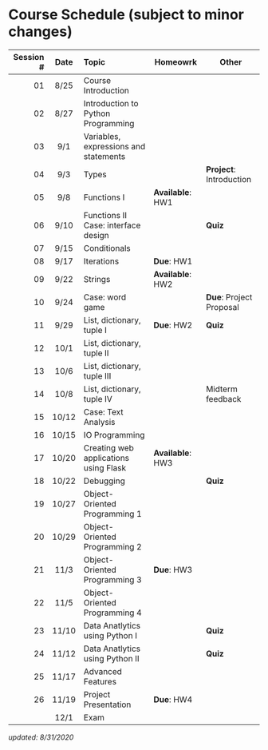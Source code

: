 # Course Schedule (subject to minor changes)

| Session # | Date  | Topic                                   | Homeowrk           | Other                     |
| --------: | :---: | :-------------------------------------- | ------------------ | ------------------------- |
|        01 | 8/25  | Course Introduction                     |
|        02 | 8/27  | Introduction to Python Programming      |
|        03 |  9/1  | Variables, expressions and statements   |
|        04 |  9/3  | Types                                   |                    | **Project**: Introduction |
|        05 |  9/8  | Functions I                             | **Available**: HW1 |
|        06 | 9/10  | Functions II <br>Case: interface design |                    | **Quiz**                  |
|        07 | 9/15  | Conditionals                            |                    |                           |
|        08 | 9/17  | Iterations                              | **Due**: HW1       |
|        09 | 9/22  | Strings                                 | **Available**: HW2 |                           |
|        10 | 9/24  | Case: word game                         |                    | **Due**: Project Proposal |
|        11 | 9/29  | List, dictionary, tuple I               | **Due**: HW2       | **Quiz**                  |
|        12 | 10/1  | List, dictionary, tuple II              |                    |
|        13 | 10/6  | List, dictionary, tuple III             |
|        14 | 10/8  | List, dictionary, tuple IV              |                    | Midterm feedback          |
|        15 | 10/12 | Case: Text Analysis                     |                    |
|        16 | 10/15 | IO Programming                          |                    |                           |
|        17 | 10/20 | Creating web applications using Flask   | **Available**: HW3 |
|        18 | 10/22 | Debugging                               |                    | **Quiz**                  |
|        19 | 10/27 | Object-Oriented Programming 1           |                    |
|        20 | 10/29 | Object-Oriented Programming 2           |                    |
|        21 | 11/3  | Object-Oriented Programming 3           | **Due**: HW3       |
|        22 | 11/5  | Object-Oriented Programming 4           |                    |
|        23 | 11/10 | Data Anatlytics using Python I          |                    | **Quiz**                  |
|        24 | 11/12 | Data Anatlytics using Python II         |                    | **Quiz**                  |
|        25 | 11/17 | Advanced Features                       |                    |
|        26 | 11/19 | Project Presentation                    | **Due**: HW4       |
|           | 12/1  | Exam                                    |

*updated: 8/31/2020*
